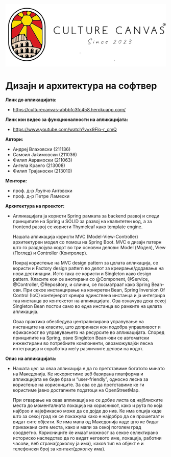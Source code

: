 ![alt text](https://github.com/VlahovskiAndrej/DIANS/blob/main/Domasna3,4/CultureCanvasMK/src/main/resources/static/images/cc.webp?raw=true&&size=100x100) 
# Дизајн и архитектура на софтвер

**Линк до апликацијата:**<br  />
-  https://culturecanvas-abbbfc3fc458.herokuapp.com/

**Линк кон видео за функционалности на апликацијата:** <br  />
-  https://www.youtube.com/watch?v=x9Flo-r_cmQ

**Автори:**<br />
- Андреј Влаховски (211136)<br /> 
- Самоил Јаќимовски (211036)<br />
- Филип Аврамоски (211063)<br />
- Ангела Кранго (213008)<br />
- Филип Трајаноски (213010)

**Ментори:**<br />
- проф. д-р Љупчо Антовски<br />
- проф. д-р Петре Ламески<br />

**Архитектура на проектот:**<br />
- Апликацијата ја користи Spring рамката за backend развој и следи принципите на Spring и SOLID
за развој на квалитетен код, a за frontend развој се користи Thymeleaf како template engine.<br />

    Нашата апликација користи MVC (Model-View-Controller) архитектурен модел со помош на Spring Boot.
    MVC е дизајн патерн што го раздвојува кодот во три основни делови: Model (Модел), View (Поглед) и Controller (Контролер).<br />

    Покрај користење на MVC design pattern за целата апликација, се користи и 
    Factory design pattern во делот за креирање/додавање на нови дестинации.
    Исто така се користи и Singleton како design pattern. Класите кои се анотирани со @Component, @Service, @Controller, @Repository,
    и слични, се посматраат како Spring Bean-ови. При секое инстанцирање на конкретен Bean,
    Spring Inversion Of Control (IoC) контејнерот креира единствена инстанца и ја интегрира
    таа инстанца во контекстот на апликацијата. Ова означува дека секој Singleton Bean постои
    само во една инстанца во рамките на целата апликација.<br />

    Оваа практика обезбедува централизирана управување на инстанците на класите,
    што допринаси кон подобра управливост и ефикасност во управувањето на ресурсите во апликацијата.
    Според принципите на Spring, овие Singleton Bean-ови се автоматски инжектирани во потребните компоненти,
    овозможувајќи лесна интеграција и соработка меѓу различните делови на кодот.<br />

**Опис на апликацијата:**<br />
- Нашата цел за оваа апликација е да го претставиме богатото минато на Македонија.
Ке искористиме веб базирана платформа и апликацијата ке биде брза и “user-friendly”,
односно лесна за користење на корисниците. За ова се да претставиме ке ги
користиме јавно достапните податоци на OpenStreetMap. 

    При отварање на оваа
    апликација ке се добие листа од најблиските места до моменталната локација на
    корисникот, како и рута по која најбрзо и најефикасно може да се дојде до нив. Ке има
    опција каде што за секој град ке се покажува како е најдобро да се прошетаат и видат
    сите објекти. Ке има мапа од Македонија каде што ке бидат прикажани сите места,
    како и мапи за секој поголем град соодветно. Корисниците ќе имаат можност за секое
    селектирано историско наследство да го видат неговото име, локација, работни
    часови, веб страна(доколку ја има), каков тип на објект е и телефонски број за
    контакт(доколку има).

